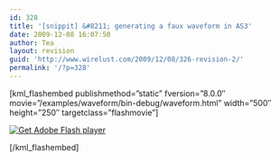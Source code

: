 ```yaml
---
id: 328
title: '[snippit] &#8211; generating a faux waveform in AS3'
date: 2009-12-08 16:07:50
author: Tea
layout: revision
guid: 'http://www.wirelust.com/2009/12/08/326-revision-2/'
permalink: '/?p=328'
---
```


\[kml\_flashembed publishmethod=”static” fversion=”8.0.0″ movie=”/examples/waveform/bin-debug/waveform.html” width=”500″ height=”250″ targetclass=”flashmovie”\]

[![Get Adobe Flash player](http://www.adobe.com/images/shared/download_buttons/get_flash_player.gif)](http://adobe.com/go/getflashplayer)

\[/kml\_flashembed\]